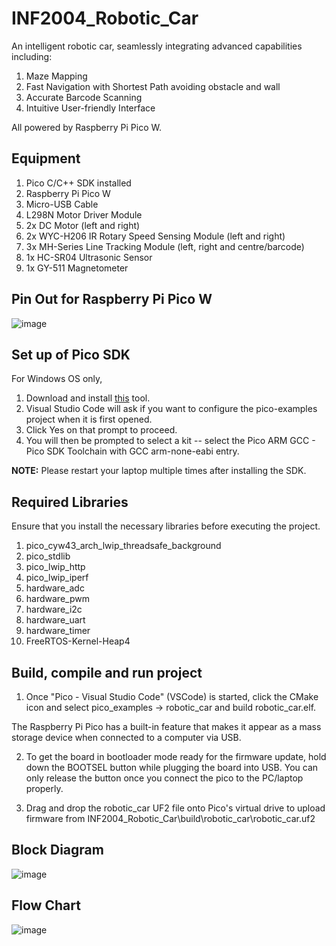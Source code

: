 # INF2004_Robotic_Car
An intelligent robotic car, seamlessly integrating advanced capabilities including:
1. Maze Mapping
2. Fast Navigation with Shortest Path avoiding obstacle and wall
3. Accurate Barcode Scanning
4. Intuitive User-friendly Interface

All powered by Raspberry Pi Pico W.
## Equipment
1. Pico C/C++ SDK installed
2. Raspberry Pi Pico W
3. Micro-USB Cable
4. L298N Motor Driver Module
5. 2x DC Motor (left and right)
6. 2x WYC-H206 IR Rotary Speed Sensing Module (left and right)
7. 3x MH-Series Line Tracking Module (left, right and centre/barcode)
8. 1x HC-SR04 Ultrasonic Sensor
9. 1x GY-511 Magnetometer
## Pin Out for Raspberry Pi Pico W
![image](https://github.com/limcheehean/INF2004_Robotic_Car/assets/75230061/f9305d72-c14d-4dff-badd-0b419738d840)
## Set up of Pico SDK
For Windows OS only,
1. Download and install [this](https://github.com/raspberrypi/pico-setup-windows/releases/latest/download/pico-setup-windows-x64-standalone.exe) tool.
2. Visual Studio Code will ask if you want to configure the pico-examples project when it is first opened.
3. Click Yes on that prompt to proceed.
4. You will then be prompted to select a kit -- select the Pico ARM GCC - Pico SDK Toolchain with GCC arm-none-eabi entry.

**NOTE:** Please restart your laptop multiple times after installing the SDK.
## Required Libraries
Ensure that you install the necessary libraries before executing the project.
1. pico_cyw43_arch_lwip_threadsafe_background
2. pico_stdlib
3. pico_lwip_http
4. pico_lwip_iperf
5. hardware_adc
6. hardware_pwm
7. hardware_i2c
8. hardware_uart
9. hardware_timer
10. FreeRTOS-Kernel-Heap4
## Build, compile and run project
1. Once "Pico - Visual Studio Code" (VSCode) is started, click the CMake icon and select pico_examples -> robotic_car and build robotic_car.elf.

The Raspberry Pi Pico has a built-in feature that makes it appear as a mass storage device when connected to a computer via USB.

2. To get the board in bootloader mode ready for the firmware update, hold down the BOOTSEL button while plugging the board into USB. You can only release the button once you connect the pico to the PC/laptop properly.

3. Drag and drop the robotic_car UF2 file onto Pico's virtual drive to upload firmware from INF2004_Robotic_Car\build\robotic_car\robotic_car.uf2

## Block Diagram
![image](https://github.com/limcheehean/INF2004_Robotic_Car/assets/35133370/d978c355-1fe3-474b-acdd-8aaa2dfe0434)
## Flow Chart
![image](https://github.com/limcheehean/INF2004_Robotic_Car/assets/35133370/764a51b6-fb15-4833-935e-1e46288d6947)


